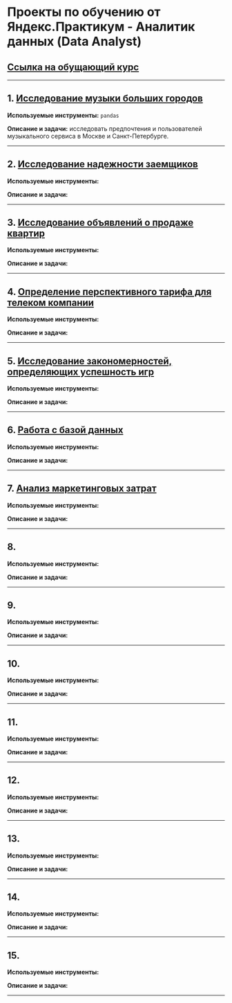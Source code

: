 # Проекты по обучению от Яндекс.Практикум - Аналитик данных (Data Analyst)
## [Ссылка на обущающий курс](https://practicum.yandex.ru/data-analyst/)
---
## 1. [Исследование музыки больших городов](https://github.com/Greg029/Yandex.Praktikum_Data_analytics/tree/main/01_Music)

**Используемые инструменты:** `pandas`

**Описание и задачи:** исследовать предпочтения и пользователей музыкального сервиса в Москве и Санкт-Петербурге.

---
## 2. [Исследование надежности заемщиков](https://github.com/Greg029/Yandex.Praktikum_Data_analytics/tree/main/02_Bank_credit_scoring)

**Используемые инструменты:** 

**Описание и задачи:** 

---
## 3. [Исследование объявлений о продаже квартир](https://github.com/Greg029/Yandex.Praktikum_Data_analytics/tree/main/03_Real_estate_spb)

**Используемые инструменты:** 

**Описание и задачи:** 

---
## 4. [Определение перспективного тарифа для телеком компании](https://github.com/Greg029/Yandex.Praktikum_Data_analytics/tree/main/04_Telecom_tariff)

**Используемые инструменты:** 

**Описание и задачи:** 

---
## 5. [Исследование закономерностей, определяющих успешность игр](https://github.com/Greg029/Yandex.Praktikum_Data_analytics/tree/main/05_Games)

**Используемые инструменты:** 

**Описание и задачи:** 

---
## 6. [Работа с базой данных](https://github.com/Greg029/Yandex.Praktikum_Data_analytics/tree/main/06_Sql_invest)

**Используемые инструменты:** 

**Описание и задачи:** 

---
## 7. [Анализ маркетинговых затрат](https://github.com/Greg029/Yandex.Praktikum_Data_analytics/tree/main/07_Marketing)

**Используемые инструменты:** 

**Описание и задачи:** 

---
## 8. [](https://github.com/Greg029/Yandex.Praktikum_Data_analytics/tree/main/08_Ab_test_internet_store)

**Используемые инструменты:** 

**Описание и задачи:** 

---
## 9. [](https://github.com/Greg029/Yandex.Praktikum_Data_analytics/tree/main/09_Cafe_msk)

**Используемые инструменты:** 

**Описание и задачи:** 

---
## 10. [](https://github.com/Greg029/Yandex.Praktikum_Data_analytics/tree/main/10_Ab_test_sales_funnel)

**Используемые инструменты:** 

**Описание и задачи:** 

---
## 11. [](https://github.com/Greg029/Yandex.Praktikum_Data_analytics/tree/main/11_Automatization)

**Используемые инструменты:** 

**Описание и задачи:** 

---
## 12. [](https://github.com/Greg029/Yandex.Praktikum_Data_analytics/tree/main/12_Fitness_clients)

**Используемые инструменты:** 

**Описание и задачи:** 

---
## 13. [](https://github.com/Greg029/Yandex.Praktikum_Data_analytics/tree/main/13_Final_project_bank)

**Используемые инструменты:** 

**Описание и задачи:** 

---
## 14. [](https://github.com/Greg029/Yandex.Praktikum_Data_analytics/tree/main/14_Final_project_ab_test)

**Используемые инструменты:** 

**Описание и задачи:** 

---
## 15. [](https://github.com/Greg029/Yandex.Praktikum_Data_analytics/tree/main/15_Final_project_sql)

**Используемые инструменты:** 

**Описание и задачи:** 

---
